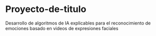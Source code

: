 # Proyecto-de-titulo
Desarrollo de algoritmos de IA explicables para el reconocimiento de emociones basado en videos de expresiones faciales
